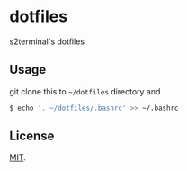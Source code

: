 # dotfiles
s2terminal's dotfiles

## Usage
git clone this to `~/dotfiles` directory and

```bash
$ echo '. ~/dotfiles/.bashrc' >> ~/.bashrc
```

## License
[MIT](LICENSE).
